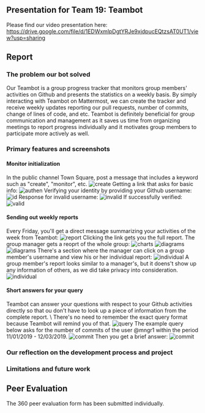 ## Presentation for Team 19: Teambot
Please find our video presentation here: https://drive.google.com/file/d/1EDWxmlpDgtYRJe9xjdpucEQtzsAT0UT1/view?usp=sharing

## Report
### The problem our bot solved
Our Teambot is a group progress tracker that monitors group members' activities on Github and presents the statistics on a weekly basis. By simply interacting with Teambot on Mattermost, we can create the tracker and receive weekly updates reporting our pull requests, number of commits, change of lines of code, and etc. Teambot is definitely beneficial for group communication and management as it saves us time from organizing meetings to report progress individually and it motivates group members to participate more actively as well.
### Primary features and screenshots
#### Monitor initialization
In the public channel Town Square, post a message that includes a keyword such as "create", "monitor", etc.
![create](https://media.github.ncsu.edu/user/14814/files/48b17b00-1a9d-11ea-8a80-a2095c32c75d)
Getting a link that asks for basic info:
![authen](https://media.github.ncsu.edu/user/14814/files/d9895600-1a9f-11ea-9a9b-ccf76dd4673b)
Verifying your identity by providing your Github username:
![id](https://media.github.ncsu.edu/user/14814/files/bd39e900-1aa0-11ea-81f9-1c37092496b2)
Response for invalid username:
![invalid](https://media.github.ncsu.edu/user/14814/files/a3000b00-1aa0-11ea-8eb4-cd49b5118b21)
If successfully verified:
![valid](https://media.github.ncsu.edu/user/14814/files/a6939200-1aa0-11ea-9e4e-5c0b765839db)
#### Sending out weekly reports
Every Friday, you'll get a direct message summarizing your activities of the week from Teambot:
![report](https://media.github.ncsu.edu/user/14814/files/59fc8680-1aa1-11ea-9da2-60e2da222779)
Clicking the link gets you the full report. The group manager gets a reoprt of the whole group:
![charts](https://media.github.ncsu.edu/user/14814/files/16efe280-1aa4-11ea-834c-a536fd3886a5)
![diagrams](https://media.github.ncsu.edu/user/14814/files/430b6380-1aa4-11ea-9021-6c6448072096)
![diagrams](https://media.github.ncsu.edu/user/14814/files/4bfc3500-1aa4-11ea-8bca-500fc36741ee)
There's a section where the manager can click on a group member's username and view his or her individual report:
![individual](https://media.github.ncsu.edu/user/14814/files/6fbf7b00-1aa4-11ea-9395-4113a56a5479)
A group member's report looks similar to a manager's, but it doens't show up any information of others, as we did take privacy into consideration.
![individual](https://media.github.ncsu.edu/user/14814/files/bc0abb00-1aa4-11ea-9a01-cab622d50314)

#### Short answers for your query
Teambot can answer your questions with respect to your Github activities directly so that ou don't have to look up a piece of information from the complete report. \\
There's no need to remember the exact query format because Teambot will remind you of that. 
![query](https://media.github.ncsu.edu/user/14814/files/bb732400-1aa6-11ea-858f-73d2f5a5a6ce)
The example query below asks for the number of commits of the user @mngr1 within the period 11/01/2019 - 12/03/2019.
![commit](https://media.github.ncsu.edu/user/14814/files/db571780-1aa7-11ea-88cf-46005934cf04)
Then you get a brief answer:
![commit](https://media.github.ncsu.edu/user/14814/files/b662a480-1aa7-11ea-99f8-ee77de056532)

### Our reflection on the development process and project

### Limitations and future work

## Peer Evaluation
The 360 peer evaluation form has been submitted individually.

